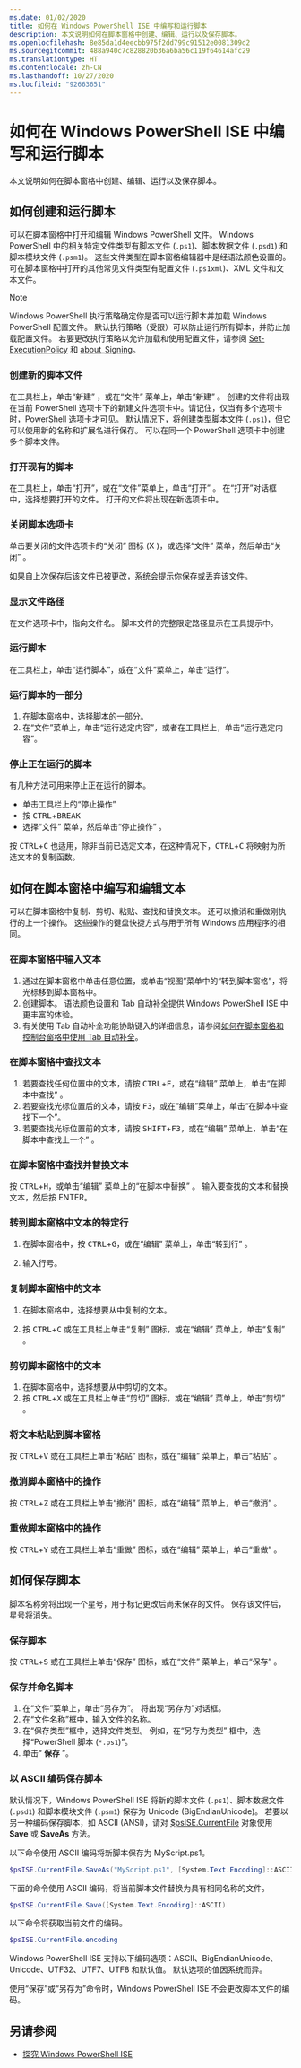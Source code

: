 ```yaml
---
ms.date: 01/02/2020
title: 如何在 Windows PowerShell ISE 中编写和运行脚本
description: 本文说明如何在脚本窗格中创建、编辑、运行以及保存脚本。
ms.openlocfilehash: 8e85da1d4eecbb975f2dd799c91512e0081309d2
ms.sourcegitcommit: 488a940c7c828820b36a6ba56c119f64614afc29
ms.translationtype: HT
ms.contentlocale: zh-CN
ms.lasthandoff: 10/27/2020
ms.locfileid: "92663651"
---
```

# <a name="how-to-write-and-run-scripts-in-the-windows-powershell-ise"></a>如何在 Windows PowerShell ISE 中编写和运行脚本

本文说明如何在脚本窗格中创建、编辑、运行以及保存脚本。

## <a name="how-to-create-and-run-scripts"></a>如何创建和运行脚本

可以在脚本窗格中打开和编辑 Windows PowerShell 文件。 Windows PowerShell 中的相关特定文件类型有脚本文件 (`.ps1`)、脚本数据文件 (`.psd1`) 和脚本模块文件 (`.psm1`)。 这些文件类型在脚本窗格编辑器中是经语法颜色设置的。 可在脚本窗格中打开的其他常见文件类型有配置文件 (`.ps1xml`)、XML 文件和文本文件。

> [!NOTE]
> Windows PowerShell 执行策略确定你是否可以运行脚本并加载 Windows PowerShell 配置文件。 默认执行策略（受限）可以防止运行所有脚本，并防止加载配置文件。 若要更改执行策略以允许加载和使用配置文件，请参阅 [Set-ExecutionPolicy](/powershell/module/microsoft.powershell.security/set-executionpolicy) 和 [about_Signing](/powershell/module/microsoft.powershell.core/about/about_signing)。

### <a name="to-create-a-new-script-file"></a>创建新的脚本文件

在工具栏上，单击“新建”  ，或在“文件”  菜单上，单击“新建”  。 创建的文件将出现在当前 PowerShell 选项卡下的新建文件选项卡中。请记住，仅当有多个选项卡时，PowerShell 选项卡才可见。 默认情况下，将创建类型脚本文件 (`.ps1`)，但它可以使用新的名称和扩展名进行保存。 可以在同一个 PowerShell 选项卡中创建多个脚本文件。

### <a name="to-open-an-existing-script"></a>打开现有的脚本

在工具栏上，单击“打开”，或在“文件”菜单上，单击“打开”    。 在“打开”对话框中，选择想要打开的文件。  打开的文件将出现在新选项卡中。

### <a name="to-close-a-script-tab"></a>关闭脚本选项卡

单击要关闭的文件选项卡的“关闭”  图标 (X  )，或选择“文件”  菜单，然后单击“关闭”  。

如果自上次保存后该文件已被更改，系统会提示你保存或丢弃该文件。

### <a name="to-display-the-file-path"></a>显示文件路径

在文件选项卡中，指向文件名。 脚本文件的完整限定路径显示在工具提示中。

### <a name="to-run-a-script"></a>运行脚本

在工具栏上，单击“运行脚本”，或在“文件”菜单上，单击“运行”。   

### <a name="to-run-a-portion-of-a-script"></a>运行脚本的一部分

1. 在脚本窗格中，选择脚本的一部分。
2. 在“文件”菜单上，单击“运行选定内容”，或者在工具栏上，单击“运行选定内容”。   

### <a name="to-stop-a-running-script"></a>停止正在运行的脚本

有几种方法可用来停止正在运行的脚本。

- 单击工具栏上的“停止操作” 
- 按 <kbd>CTRL</kbd>+<kbd>BREAK</kbd>
- 选择“文件”  菜单，然后单击“停止操作”  。

按 <kbd>CTRL</kbd>+<kbd>C</kbd> 也适用，除非当前已选定文本，在这种情况下，<kbd>CTRL</kbd>+<kbd>C</kbd> 将映射为所选文本的复制函数。

## <a name="how-to-write-and-edit-text-in-the-script-pane"></a>如何在脚本窗格中编写和编辑文本

可以在脚本窗格中复制、剪切、粘贴、查找和替换文本。 还可以撤消和重做刚执行的上一个操作。 这些操作的键盘快捷方式与用于所有 Windows 应用程序的相同。

### <a name="to-enter-text-in-the-script-pane"></a>在脚本窗格中输入文本

1. 通过在脚本窗格中单击任意位置，或单击“视图”菜单中的“转到脚本窗格”，将光标移到脚本窗格中。  
2. 创建脚本。 语法颜色设置和 Tab 自动补全提供 Windows PowerShell ISE 中更丰富的体验。
3. 有关使用 Tab 自动补全功能协助键入的详细信息，请参阅[如何在脚本窗格和控制台窗格中使用 Tab 自动补全](How-to-Use-Tab-Completion-in-the-Script-Pane-and-Console-Pane.md)。

### <a name="to-find-text-in-the-script-pane"></a>在脚本窗格中查找文本

1. 若要查找任何位置中的文本，请按 <kbd>CTRL</kbd>+<kbd>F</kbd>，或在“编辑”  菜单上，单击“在脚本中查找”  。
2. 若要查找光标位置后的文本，请按 <kbd>F3</kbd>，或在“编辑”菜单上，单击“在脚本中查找下一个”。  
3. 若要查找光标位置前的文本，请按 <kbd>SHIFT</kbd>+<kbd>F3</kbd>，或在“编辑”  菜单上，单击“在脚本中查找上一个”  。

### <a name="to-find-and-replace-text-in-the-script-pane"></a>在脚本窗格中查找并替换文本

按 <kbd>CTRL</kbd>+<kbd>H</kbd>，或单击“编辑”  菜单上的“在脚本中替换”  。 输入要查找的文本和替换文本，然后按 ENTER<kbd></kbd>。

### <a name="to-go-to-a-particular-line-of-text-in-the-script-pane"></a>转到脚本窗格中文本的特定行

1. 在脚本窗格中，按 <kbd>CTRL</kbd>+<kbd>G</kbd>，或在“编辑”  菜单上，单击“转到行”  。

2. 输入行号。

### <a name="to-copy-text-in-the-script-pane"></a>复制脚本窗格中的文本

1. 在脚本窗格中，选择想要从中复制的文本。

2. 按 <kbd>CTRL</kbd>+<kbd>C</kbd> 或在工具栏上单击“复制”  图标，或在“编辑”  菜单上，单击“复制”  。

### <a name="to-cut-text-in-the-script-pane"></a>剪切脚本窗格中的文本

1. 在脚本窗格中，选择想要从中剪切的文本。
2. 按 <kbd>CTRL</kbd>+<kbd>X</kbd> 或在工具栏上单击“剪切”  图标，或在“编辑”  菜单上，单击“剪切”  。

### <a name="to-paste-text-into-the-script-pane"></a>将文本粘贴到脚本窗格

按 <kbd>CTRL</kbd>+<kbd>V</kbd> 或在工具栏上单击“粘贴”  图标，或在“编辑”  菜单上，单击“粘贴”  。

### <a name="to-undo-an-action-in-the-script-pane"></a>撤消脚本窗格中的操作

按 <kbd>CTRL</kbd>+<kbd>Z</kbd> 或在工具栏上单击“撤消”  图标，或在“编辑”  菜单上，单击“撤消”  。

### <a name="to-redo-an-action-in-the-script-pane"></a>重做脚本窗格中的操作

按 <kbd>CTRL</kbd>+<kbd>Y</kbd> 或在工具栏上单击“重做”  图标，或在“编辑”  菜单上，单击“重做”  。

## <a name="how-to-save-a-script"></a>如何保存脚本

脚本名称旁将出现一个星号，用于标记更改后尚未保存的文件。 保存该文件后，星号将消失。

### <a name="to-save-a-script"></a>保存脚本

按 <kbd>CTRL</kbd>+<kbd>S</kbd> 或在工具栏上单击“保存”  图标，或在“文件”  菜单上，单击“保存”  。

### <a name="to-save-and-name-a-script"></a>保存并命名脚本

1. 在“文件”菜单上，单击“另存为”。   将出现“另存为”对话框。 
2. 在“文件名称”框中，输入文件的名称。 
3. 在“保存类型”框中，选择文件类型。  例如，在“另存为类型”  框中，选择“PowerShell 脚本 (`*.ps1`)”。
4. 单击“ **保存** ”。

### <a name="to-save-a-script-in-ascii-encoding"></a>以 ASCII 编码保存脚本

默认情况下，Windows PowerShell ISE 将新的脚本文件 (`.ps1`)、脚本数据文件 (`.psd1`) 和脚本模块文件 (`.psm1`) 保存为 Unicode (BigEndianUnicode)。 若要以另一种编码保存脚本，如 ASCII (ANSI)，请对 [$psISE.CurrentFile](object-model/the-ise-object-model-hierarchy.md) 对象使用 **Save** 或 **SaveAs** 方法。

以下命令使用 ASCII 编码将新脚本保存为 MyScript.ps1。

```powershell
$psISE.CurrentFile.SaveAs("MyScript.ps1", [System.Text.Encoding]::ASCII)
```

下面的命令使用 ASCII 编码，将当前脚本文件替换为具有相同名称的文件。

```powershell
$psISE.CurrentFile.Save([System.Text.Encoding]::ASCII)
```

以下命令将获取当前文件的编码。

```powershell
$psISE.CurrentFile.encoding
```

Windows PowerShell ISE 支持以下编码选项：ASCII、BigEndianUnicode、Unicode、UTF32、UTF7、UTF8 和默认值。 默认选项的值因系统而异。

使用“保存”或“另存为”命令时，Windows PowerShell ISE 不会更改脚本文件的编码。

## <a name="see-also"></a>另请参阅

- [探究 Windows PowerShell ISE](exploring-the-windows-powershell-ise.md)

